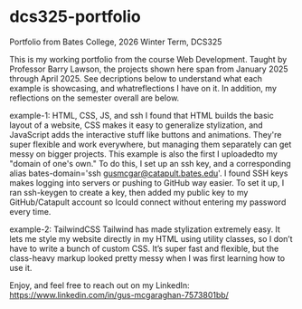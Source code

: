 # dcs325-portfolio
Portfolio from Bates College, 2026 Winter Term, DCS325

This is my working portfolio from the course Web Development. Taught by Professor Barry Lawson, the projects shown here span from January 2025 through April 2025. See decriptions below to understand what each example is showcasing, and whatreflections I have on it. In addition, my reflections on the semester overall are below.

example-1: HTML, CSS, JS, and ssh
I found that HTML builds the basic layout of a website, CSS makes it easy to generalize stylization, and JavaScript adds the interactive stuff like buttons and animations. They're super flexible and work everywhere, but managing them separately can get messy on bigger projects. This example is also the first I uploadedto my "domain of one's own." To do this, I set up an ssh key, and a corresponding alias bates-domain='ssh gusmcgar@catapult.bates.edu'. I found SSH keys makes logging into servers or pushing to GitHub way easier. To set it up, I ran ssh-keygen to create a key, then added my public key to my GitHub/Catapult account so Icould connect without entering my password every time.


example-2: TailwindCSS
Tailwind has made stylization extremely easy. It lets me style my website directly in my HTML using utility classes, so I don’t have to write a bunch of custom CSS. It’s super fast and flexible, but the class-heavy markup looked pretty messy when I was first learning how to use it.







Enjoy, and feel free to reach out on my LinkedIn:
https://www.linkedin.com/in/gus-mcgaraghan-7573801bb/
